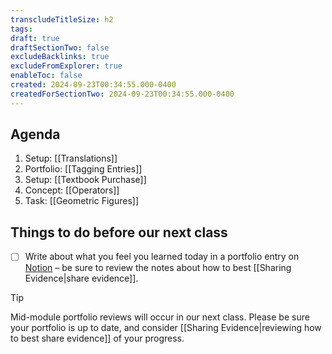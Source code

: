 ```yaml
---
transcludeTitleSize: h2
tags:
draft: true
draftSectionTwo: false
excludeBacklinks: true
excludeFromExplorer: true
enableToc: false
created: 2024-09-23T00:34:55.000-0400
createdForSectionTwo: 2024-09-23T00:34:55.000-0400
---
```

## Agenda
1. Setup: [[Translations]]
1. Portfolio: [[Tagging Entries]]
2. Setup: [[Textbook Purchase]]
3. Concept: [[Operators]]
4. Task: [[Geometric Figures]]

## Things to do before our next class
- [ ] Write about what you feel you learned today in a portfolio entry on [Notion](https://notion.so) – be sure to review the notes about how to best [[Sharing Evidence|share evidence]].

> [!TIP]
> 
> Mid-module portfolio reviews will occur in our next class. Please be sure your portfolio is up to date, and consider [[Sharing Evidence|reviewing how to best share evidence]] of your progress.